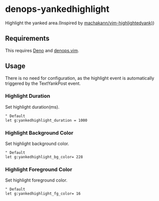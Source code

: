 # denops-yankedhighlight
Highlight the yanked area.(Inspired by [machakann/vim-highlightedyank)](https://github.com/machakann/vim-highlightedyank))

## Requirements
This requires [Deno](https://deno.land) and [denops.vim](https://github.com/vim-denops/denops.vim).

## Usage
There is no need for configuration, as the highlight event is automatically triggered by the TextYankPost event.

### Highlight Duration
Set highlight duration(ms).
```vim
" Default
let g:yankedhighlight_duration = 1000
```

### Highlight Background Color
Set highlight background color.
```vim
" Default
let g:yankedhighlight_bg_color= 228
```

### Highlight Foreground Color
Set highlight foreground color.
```vim
" Default
let g:yankedhighlight_fg_color= 16
```


